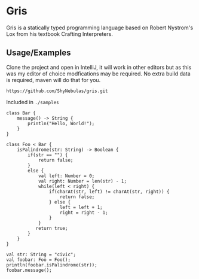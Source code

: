 
# Gris

Gris is a statically typed programming language based on Robert Nystrom's Lox from his textbook Crafting Interpreters. 




## Usage/Examples

Clone the project and open in IntelliJ, it will work in other editors but as this was my editor of choice modfications may be required. No extra build data is required, maven will do that for you.

```
https://github.com/ShyNebulas/gris.git
```

Included in ``./samples``
```gris
class Bar {
    message() -> String {
        println("Hello, World!");
    }
}

class Foo < Bar {
    isPalindrome(str: String) -> Boolean {
        if(str == "") {
            return false;
        }
        else {
            val left: Number = 0;
            val right: Number = len(str) - 1;
            while(left < right) {
                if(charAt(str, left) != charAt(str, right)) {
                    return false;
                } else {
                    left = left + 1;
                    right = right - 1;
                }
            }
           return true;
        }
    }
}

val str: String = "civic";
val foobar: Foo = Foo();
println(foobar.isPalindrome(str));
foobar.message();


```

